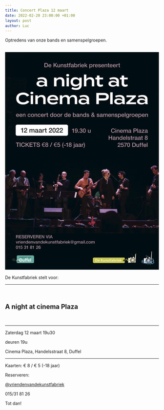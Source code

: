 ```yaml
---
title: Concert Plaza 12 maart
date: 2022-02-20 23:00:00 +01:00
layout: post
author: Luc
---
```


<p>Optredens van onze bands en samenspelgroepen.</p>

<br>

<div>
  <div class="optreden">
    <div class="optreden__img">
      <img src="/assets/img/a-night-at-cinema-plaza.jpg" alt="">
    </div>
    <div class="optreden__content">
      <p>De Kunstfabriek stelt voor:</p>
      <hr>
      <br>
      <h2>A night at cinema Plaza</h2>
      <br>
      <hr>
      <p>Zaterdag 12 maart 19u30</p>
      <p>deuren 19u</p>
      <p>Cinema Plaza, Handelsstraat 8, Duffel</p>
      <hr>
      <p>Kaarten: &#128; 8 / &#128; 5 (-18 jaar)</p>
      <p>Reserveren:</p>
      <a href="mailto:vriendenvandekunstfabriek@gmail.com">&#64;vriendenvandekunstfabriek</a>
      <p>015/31 81 26</p>
    </div>
  </div>
</div>


Tot dan!
